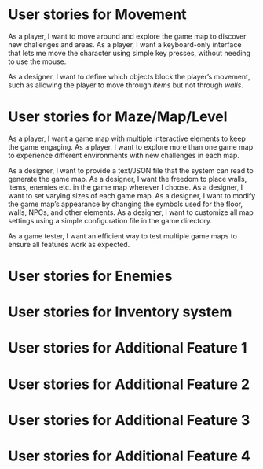 # User stories for Movement
As a player, I want to move around and explore the game map to discover new challenges and areas.
As a player, I want a keyboard-only interface that lets me move the character using simple key presses, without needing to use the mouse.

As a designer, I want to define which objects block the player’s movement, such as allowing the player to move through *items* but not through *walls*.


# User stories for Maze/Map/Level
As a player, I want a game map with multiple interactive elements to keep the game engaging.
As a player, I want to explore more than one game map to experience different environments with new challenges in each map.

As a designer, I want to provide a text/JSON file that the system can read to generate the game map.
As a designer, I want the freedom to place walls, items, enemies etc. in the game map wherever I choose.
As a designer, I want to set varying sizes of each game map.
As a designer, I want to modify the game map’s appearance by changing the symbols used for the floor, walls, NPCs, and other elements.
As a designer, I want to customize all map settings using a simple configuration file in the game directory.

As a game tester, I want an efficient way to test multiple game maps to ensure all features work as expected.

# User stories for Enemies

# User stories for Inventory system

# User stories for Additional Feature 1

# User stories for Additional Feature 2

# User stories for Additional Feature 3

# User stories for Additional Feature 4
